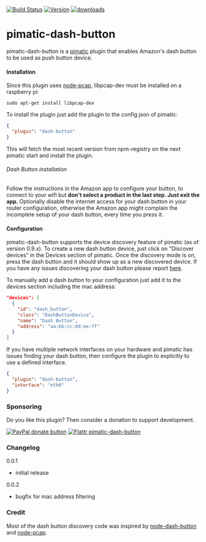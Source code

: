 [![Build Status](http://img.shields.io/travis/michbeck100/pimatic-dash-button/master.svg)](https://travis-ci.org/michbeck100/pimatic-dash-button)
[![Version](https://img.shields.io/npm/v/pimatic-dash-button.svg)](https://img.shields.io/npm/v/pimatic-dash-button.svg)
[![downloads][downloads-image]][downloads-url]

[downloads-image]: https://img.shields.io/npm/dm/pimatic-dash-button.svg?style=flat
[downloads-url]: https://npmjs.org/package/pimatic-dash-button

pimatic-dash-button
=======================

pimatic-dash-button is a [pimatic](https://github.com/pimatic/pimatic) plugin that enables Amazon's dash button to be used as push button device.

#### Installation

Since this plugin uses [node-pcap](https://github.com/mranney/node_pcap), libpcap-dev must be installed on a raspberry pi:

    sudo apt-get install libpcap-dev

To install the plugin just add the plugin to the config.json of pimatic:

```json
{
  "plugin": "dash-button"   
}
```

This will fetch the most recent version from npm-registry on the next pimatic start and install the plugin.

###### Dash Button installation

Follow the instructions in the Amazon app to configure your button, to connect to your wifi but **don't select a product in the last step. Just exit the app**.  Optionally disable the internet access for your dash button in your router configuration, otherwise the Amazon app might complain the incomplete setup of your dash button, every time you press it.

#### Configuration

pimatic-dash-button supports the device discovery feature of pimatic (as of version 0.9.x). To create a new dash button device, just click on "Discover devices" in the Devices section of pimatic.
Once the discovery mode is on, press the dash button and it should show up as a new discovered device. If you have any issues discovering your dash button please report [here](https://github.com/michbeck100/pimatic-dash-button/issues).

To manually add a dash button to your configuration just add it to the devices section including the mac address:

```json
"devices": [
  {
    "id": "dash_button",
    "class": "DashButtonDevice",
    "name": "Dash Button",
    "address": "aa:bb:cc:dd:ee:ff"
  }
]
```

If you have multiple network interfaces on your hardware and pimatic has issues finding your dash button, then configure the plugin to explicitly to use a defined interface.

```json
{
  "plugin": "dash-button",
  "interface": "eth0"   
}
```

### Sponsoring

Do you like this plugin? Then consider a donation to support development.

<span class="badge-paypal"><a href="https://www.paypal.com/cgi-bin/webscr?cmd=_s-xclick&hosted_button_id=2T48JXA589B4Y" title="Donate to this project using Paypal"><img src="https://img.shields.io/badge/paypal-donate-yellow.svg" alt="PayPal donate button" /></a></span>
[![Flattr pimatic-dash-button](http://api.flattr.com/button/flattr-badge-large.png)](https://flattr.com/submit/auto?user_id=michbeck100&url=https://github.com/michbeck100/pimatic-dash-button&title=pimatic-dash-button&language=&tags=github&category=software)

### Changelog

0.0.1
* initial release

0.0.2
* bugfix for mac address filtering

### Credit
Most of the dash button discovery code was inspired by [node-dash-button](https://github.com/hortinstein/node-dash-button) and [node-pcap](https://github.com/mranney/node_pcap).
